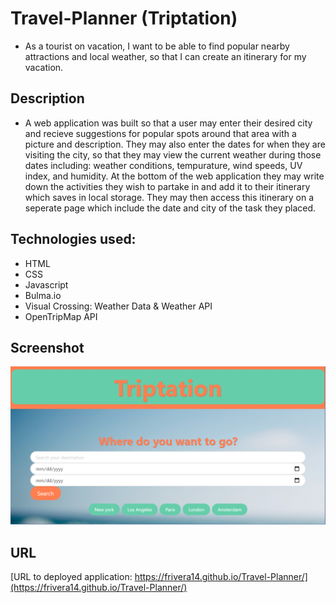 # Travel-Planner (Triptation)

* As a tourist on vacation, I want to be able to find popular nearby attractions and local weather, so that I can create an itinerary for my vacation. 

## Description

* A web application was built so that a user may enter their desired city and recieve suggestions for popular spots around that area with a picture and description. They may also enter the dates for when they are visiting the city, so that they may view the current weather during those dates including: weather conditions, tempurature, wind speeds, UV index, and humidity. At the bottom of the web application they may write down the activities they wish to partake in and add it to their itinerary which saves in local storage. They may then access this itinerary on a seperate page which include the date and city of the task they placed. 

## Technologies used:

* HTML
* CSS
* Javascript
* Bulma.io
* Visual Crossing: Weather Data & Weather API
* OpenTripMap API


## Screenshot 
![Screenshot of final web application](./pictures/TripationScreenshot.png)

## URL
[URL to deployed application: https://frivera14.github.io/Travel-Planner/](https://frivera14.github.io/Travel-Planner/)
